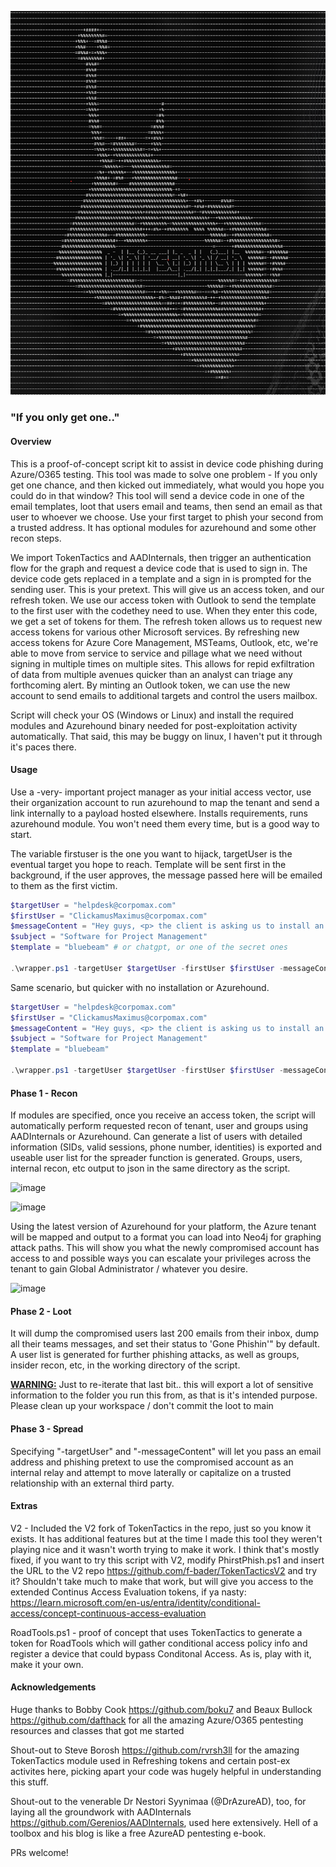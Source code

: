![image](./ascii.png)

### "If you only get one.."

#### Overview

This is a proof-of-concept script kit to assist in device code phishing during Azure/O365 testing. This tool was made to solve one problem - If you only get one chance, and then kicked out immediately, what would you hope you could do in that window? This tool will send a device code in one of the email templates, loot that users email and teams, then send an email as that user to whoever we choose. Use your first target to phish your second from a trusted address. It has optional modules for azurehound and some other recon steps. 

We import TokenTactics and AADInternals, then trigger an authentication flow for the graph and request a device code that is used to sign in. The device code gets replaced in a template and a sign in is prompted for the sending user. This is your pretext. This will give us an access token, and our refresh token. We use our access token with Outlook to send the template to the first user with the codethey need to use. When they enter this code, we get a set of tokens for them. The refresh token allows us to request new access tokens for various other Microsoft services. By refreshing new access tokens for Azure Core Management, MSTeams, Outlook, etc, we're able to move from service to service and pillage what we need without signing in multiple times on multiple sites. This allows for repid exfiltration of data from multiple avenues quicker than an analyst can triage any forthcoming alert. By minting an Outlook token, we can use the new account to send emails to additional targets and control the users mailbox.   

Script will check your OS (Windows or Linux) and install the required modules and Azurehound binary needed for post-exploitation activity automatically. That said, this may be buggy on linux, I haven't put it through it's paces there.

#### Usage

Use a -very- important project manager as your initial access vector, use their organization account to run azurehound to map the tenant and send a link internally to a payload hosted elsewhere. Installs requirements, runs azurehound module. You won't need them every time, but is a good way to start.

The variable firstuser is the one you want to hijack, targetUser is the eventual target you hope to reach. Template will be sent first in the background, if the user approves, the message passed here will be emailed to them as the first victim.

```powershell
$targetUser = "helpdesk@corpomax.com"
$firstUser = "ClickamusMaximus@corpomax.com"
$messageContent = "Hey guys, <p> the client is asking us to install an addin, something to do with this 'period net' framework and PDFs. Can you take a look and see if we can get it installed? Thy're really breathing down our necks https://pdfutil.azurewebsites.net/addin </p> <p> Thanks guys you're the unsung heroes of CorpoMax, they should be paying you more! </p> <p> Sincerely Yours.</p>"
$subject = "Software for Project Management"
$template = "bluebeam" # or chatgpt, or one of the secret ones 

.\wrapper.ps1 -targetUser $targetUser -firstUser $firstUser -messageContent $messageContent -subject $subject -template $template -azurehound -install
```

Same scenario, but quicker with no installation or Azurehound. 

```powershell
$targetUser = "helpdesk@corpomax.com"
$firstUser = "ClickamusMaximus@corpomax.com"
$messageContent = "Hey guys, <p> the client is asking us to install an addin, something to do with this 'period net' framework and PDFs. Can you take a look and see if we can get it installed? Thy're really breathing down our necks https://pdfutil.azurewebsites.net/addin </p> <p> Thanks guys you're the unsung heroes of CorpoMax, they should be paying you more! </p> <p> Sincerely Yours.</p>"
$subject = "Software for Project Management"
$template = "bluebeam"

.\wrapper.ps1 -targetUser $targetUser -firstUser $firstUser -messageContent $messageContent -subject $subject -template $template
```


#### Phase 1 - Recon
If modules are specified, once you receive an access token, the script will automatically perform requested recon of tenant, user and groups using AADInternals or Azurehound. Can generate a list of users with detailed information (SIDs, valid sessions, phone number, identities) is exported and useable user list for the spreader function is generated. Groups, users, internal recon, etc output to json in the same directory as the script.

![image](https://github.com/MelloSec/PhirstPhish/assets/65114647/01e9fd43-b20f-48c2-a8b3-9fdc1b5ae6ad)

![image](https://github.com/MelloSec/PhirstPhish/assets/65114647/83a3398c-bf41-47e3-bfa6-e480bddd0fc2)

Using the latest version of Azurehound for your platform, the Azure tenant will be mapped and output to a format you can load into Neo4j for graphing attack paths. This will show you what the newly compromised account has access to and possible ways you can escalate your privileges across the tenant to gain Global Administrator / whatever you desire.

![image](https://github.com/MelloSec/PhirstPhish/assets/65114647/ec598ff5-e82d-4a36-acfb-f887e9b18b55)


#### Phase 2 - Loot
It will dump the compromised users last 200 emails from their inbox, dump all their teams messages, and set their status to 'Gone Phishin'" by default. A user list is generated for further phishing attacks, as well as groups, insider recon, etc, in the working directory of the script. 

<b><u>WARNING:</u></b> Just to re-iterate that last bit.. this will export a lot of sensitive information to the folder you run this from, as that is it's intended purpose. Please clean up your workspace / don't commit the loot to main 


#### Phase 3 - Spread
Specifying "-targetUser" and "-messageContent" will let you pass an email address and phishing pretext to use the compromised account as an internal relay and attempt to move laterally or capitalize on a trusted relationship with an external third party.


#### Extras

V2 - Included the V2 fork of TokenTactics in the repo, just so you know it exists. It has additional features but at the time I made this tool they weren't playing nice and it wasn't worth trying to make it work. I think that's mostly fixed, if you want to try this script with V2, modify PhirstPhish.ps1 and insert the URL to the V2 repo https://github.com/f-bader/TokenTacticsV2 and try it? Shouldn't take much to make that work, but will give you access to the extended Continus Access Evaluation tokens, if ya nasty: https://learn.microsoft.com/en-us/entra/identity/conditional-access/concept-continuous-access-evaluation

RoadTools.ps1 - proof of concept that uses TokenTactics to generate a token for RoadTools which will gather conditional access policy info and register a device that could bypass Conditonal Access. As is, play with it, make it your own.


#### Acknowledgements 

Huge thanks to Bobby Cook https://github.com/boku7 and Beaux Bullock https://github.com/dafthack for all the amazing Azure/O365 pentesting resources and classes that got me started 

Shout-out to Steve Borosh https://github.com/rvrsh3ll for the amazing TokenTactics module used in Refreshing tokens and certain post-ex activites here, picking apart your code was hugely helpful in understanding this stuff.

Shout-out to the venerable Dr Nestori Syynimaa (@DrAzureAD), too, for laying all the groundwork with AADInternals https://github.com/Gerenios/AADInternals, used here extensively. Hell of a toolbox and his blog is like a free AzureAD pentesting e-book.

PRs welcome!